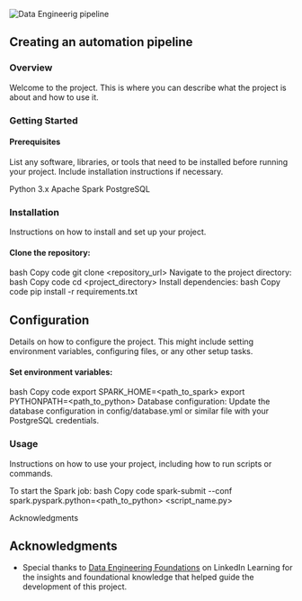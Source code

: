 ![Data Engineerig pipeline]([https://example.com/image.png](https://www.bing.com/images/create/a-header-image-for-a-data-engineering-pipeline-pro/1-66e55e92d06e47b6826f13beb89475ec?id=2HER9EX40IB8kYmxf8Dfbw%3d%3d&view=detailv2&idpp=genimg&idpclose=1&thId=OIG2..tgGr0YOb_5J0iN08FjQ&skey=y_Xx_tt6kczRtfY5EsxwSRJZoIDuC75r5r0v5KARiZ0&FORM=SYDBIC))

## Creating an automation pipeline
### Overview

Welcome to the project. This is where you can describe what the project is about and how to use it.
### Getting Started
#### Prerequisites
List any software, libraries, or tools that need to be installed before running your project. Include installation instructions if necessary.

Python 3.x
Apache Spark
PostgreSQL
### Installation
Instructions on how to install and set up your project.

#### Clone the repository:
bash
Copy code
git clone <repository_url>
Navigate to the project directory:
bash
Copy code
cd <project_directory>
Install dependencies:
bash
Copy code
pip install -r requirements.txt
## Configuration
Details on how to configure the project. This might include setting environment variables, configuring files, or any other setup tasks.

#### Set environment variables:

bash
Copy code
export SPARK_HOME=<path_to_spark>
export PYTHONPATH=<path_to_python>
Database configuration: Update the database configuration in config/database.yml or similar file with your PostgreSQL credentials.

### Usage
Instructions on how to use your project, including how to run scripts or commands.

To start the Spark job:
bash
Copy code
spark-submit --conf spark.pyspark.python=<path_to_python> <script_name.py>

Acknowledgments
## Acknowledgments

- Special thanks to [Data Engineering Foundations](https://www.linkedin.com/learning/data-engineering-foundations/what-is-data-engineering?resume=false) on LinkedIn Learning for the insights and foundational knowledge that helped guide the development of this project.

